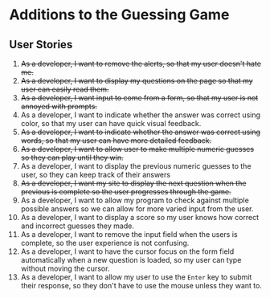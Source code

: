 # Additions to the Guessing Game
## User Stories

1. ~~As a developer, I want to remove the alerts, so that my user doesn't hate me.~~
2. ~~As a developer, I want to display my questions on the page so that my user can easily read them.~~
3. ~~As a developer, I want input to come from a form, so that my user is not annoyed with prompts.~~
4. As a developer, I want to indicate whether the answer was correct using color, so that my user can have quick visual feedback.
5. ~~As a developer, I want to indicate whether the answer was correct using words, so that my user can have more detailed feedback.~~
6. ~~As a developer, I want to allow user to make multiple numeric guesses so they can play until they win.~~
6. As a developer, I want to display the previous numeric guesses to the user, so they can keep track of their answers
7. ~~As a developer, I want my site to display the next question when the previous is complete so the user progresses through the game.~~
8. As a developer, I want to allow my program to check against multiple possible answers so we can allow for more varied input from the user.
9. As a developer, I want to display a score so my user knows how correct and incorrect guesses they made.
10. As a developer, I want to remove the input field when the users is complete, so the user experience is not confusing.
11. As a developer, I want to have the cursor focus on the form field automatically when a new question is loaded, so my user can type without moving the cursor.
12. As a developer, I want to allow my user to use the `Enter` key to submit their response, so they don't have to use the mouse unless they want to. 
